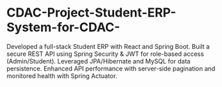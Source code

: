 # CDAC-Project-Student-ERP-System-for-CDAC-
Developed a full-stack Student ERP with React and Spring Boot. Built a secure REST API using Spring Security &amp; JWT for role-based access (Admin/Student). Leveraged JPA/Hibernate and MySQL for data persistence. Enhanced API performance with server-side pagination and monitored health with Spring Actuator.
